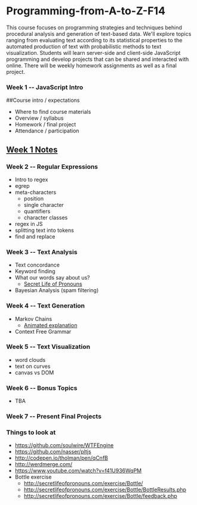 Programming-from-A-to-Z-F14
===========================

This course focuses on programming strategies and techniques behind procedural analysis and generation of text-based data. We'll explore topics ranging from evaluating text according to its statistical properties to the automated production of text with probabilistic methods to text visualization. Students will learn server-side and client-side JavaScript programming and develop projects that can be shared and interacted with online.  There will be weekly homework assignments as well as a final project.		  


### Week 1 -- JavaScript Intro
##Course intro / expectations
* Where to find course materials
* Overview / syllabus
* Homework / final project
* Attendance / participation

## [Week 1 Notes](http://shiffman.net/teaching/a2z/week1/)


### Week 2 -- Regular Expressions
* Intro to regex
* egrep
* meta-characters
   * position
   * single character
   * quantifiers
   * character classes
* regex in JS
* splitting text into tokens
* find and replace

### Week 3 -- Text Analysis
* Text concordance
* Keyword finding
* What our words say about us? 
    * [Secret Life of Pronouns](http://www.secretlifeofpronouns.com/)
* Bayesian Analysis (spam filtering)

### Week 4 -- Text Generation
* Markov Chains
   * [Animated explanation](http://setosa.io/blog/2014/07/26/markov-chains/) 
* Context Free Grammar

### Week 5 -- Text Visualization
* word clouds
* text on curves
* canvas vs DOM

### Week 6 -- Bonus Topics
* TBA

### Week 7 -- Present Final Projects

### Things to look at
* https://github.com/soulwire/WTFEngine
* https://github.com/nasser/pltjs
* http://codepen.io/tholman/pen/qCnfB
* http://werdmerge.com/
* https://www.youtube.com/watch?v=f41U936WqPM
* Bottle exercise
    * http://secretlifeofpronouns.com/exercise/Bottle/
    * http://secretlifeofpronouns.com/exercise/Bottle/BottleResults.php
    * http://secretlifeofpronouns.com/exercise/Bottle/feedback.php
